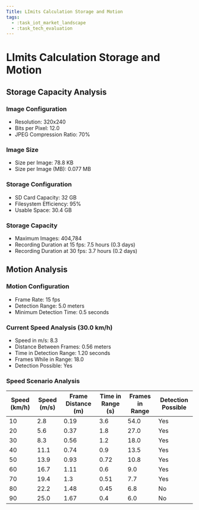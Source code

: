 ```yaml
---
Title: LImits Calculation Storage and Motion
tags:
  - :task_iot_market_landscape
  - :task_tech_evaluation
---
```


# LImits Calculation Storage and Motion

## Storage Capacity Analysis

### Image Configuration
- Resolution: 320x240
- Bits per Pixel: 12.0
- JPEG Compression Ratio: 70%

### Image Size
- Size per Image: 78.8 KB
- Size per Image (MB): 0.077 MB

### Storage Configuration
- SD Card Capacity: 32 GB
- Filesystem Efficiency: 95%
- Usable Space: 30.4 GB

### Storage Capacity
- Maximum Images: 404,784
- Recording Duration at 15 fps: 7.5 hours (0.3 days)
- Recording Duration at 30 fps: 3.7 hours (0.2 days)

## Motion Analysis

### Motion Configuration
- Frame Rate: 15 fps
- Detection Range: 5.0 meters
- Minimum Detection Time: 0.5 seconds

### Current Speed Analysis (30.0 km/h)
- Speed in m/s: 8.3
- Distance Between Frames: 0.56 meters
- Time in Detection Range: 1.20 seconds
- Frames While in Range: 18.0
- Detection Possible: Yes

### Speed Scenario Analysis

| Speed (km/h) | Speed (m/s) | Frame Distance (m) | Time in Range (s) | Frames in Range | Detection Possible |
|-------------|-------------|-------------------|------------------|----------------|-------------------|
| 10 | 2.8 | 0.19 | 3.6 | 54.0 | Yes |
| 20 | 5.6 | 0.37 | 1.8 | 27.0 | Yes |
| 30 | 8.3 | 0.56 | 1.2 | 18.0 | Yes |
| 40 | 11.1 | 0.74 | 0.9 | 13.5 | Yes |
| 50 | 13.9 | 0.93 | 0.72 | 10.8 | Yes |
| 60 | 16.7 | 1.11 | 0.6 | 9.0 | Yes |
| 70 | 19.4 | 1.3 | 0.51 | 7.7 | Yes |
| 80 | 22.2 | 1.48 | 0.45 | 6.8 | No |
| 90 | 25.0 | 1.67 | 0.4 | 6.0 | No |
